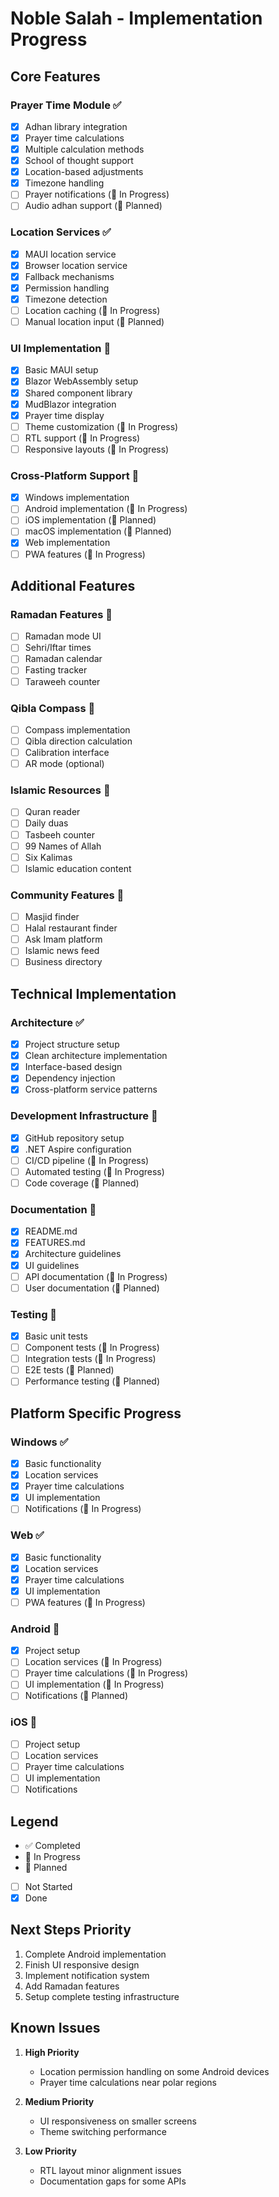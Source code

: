 # Noble Salah - Implementation Progress

## Core Features

### Prayer Time Module ✅
- [x] Adhan library integration
- [x] Prayer time calculations
- [x] Multiple calculation methods
- [x] School of thought support
- [x] Location-based adjustments
- [x] Timezone handling
- [ ] Prayer notifications (🚧 In Progress)
- [ ] Audio adhan support (📅 Planned)

### Location Services ✅
- [x] MAUI location service
- [x] Browser location service
- [x] Fallback mechanisms
- [x] Permission handling
- [x] Timezone detection
- [ ] Location caching (🚧 In Progress)
- [ ] Manual location input (📅 Planned)

### UI Implementation 🚧
- [x] Basic MAUI setup
- [x] Blazor WebAssembly setup
- [x] Shared component library
- [x] MudBlazor integration
- [x] Prayer time display
- [ ] Theme customization (🚧 In Progress)
- [ ] RTL support (🚧 In Progress)
- [ ] Responsive layouts (🚧 In Progress)

### Cross-Platform Support 🚧
- [x] Windows implementation
- [ ] Android implementation (🚧 In Progress)
- [ ] iOS implementation (📅 Planned)
- [ ] macOS implementation (📅 Planned)
- [x] Web implementation
- [ ] PWA features (🚧 In Progress)

## Additional Features

### Ramadan Features 📅
- [ ] Ramadan mode UI
- [ ] Sehri/Iftar times
- [ ] Ramadan calendar
- [ ] Fasting tracker
- [ ] Taraweeh counter

### Qibla Compass 📅
- [ ] Compass implementation
- [ ] Qibla direction calculation
- [ ] Calibration interface
- [ ] AR mode (optional)

### Islamic Resources 📅
- [ ] Quran reader
- [ ] Daily duas
- [ ] Tasbeeh counter
- [ ] 99 Names of Allah
- [ ] Six Kalimas
- [ ] Islamic education content

### Community Features 📅
- [ ] Masjid finder
- [ ] Halal restaurant finder
- [ ] Ask Imam platform
- [ ] Islamic news feed
- [ ] Business directory

## Technical Implementation

### Architecture ✅
- [x] Project structure setup
- [x] Clean architecture implementation
- [x] Interface-based design
- [x] Dependency injection
- [x] Cross-platform service patterns

### Development Infrastructure 🚧
- [x] GitHub repository setup
- [x] .NET Aspire configuration
- [ ] CI/CD pipeline (🚧 In Progress)
- [ ] Automated testing (🚧 In Progress)
- [ ] Code coverage (📅 Planned)

### Documentation 🚧
- [x] README.md
- [x] FEATURES.md
- [x] Architecture guidelines
- [x] UI guidelines
- [ ] API documentation (🚧 In Progress)
- [ ] User documentation (📅 Planned)

### Testing 🚧
- [x] Basic unit tests
- [ ] Component tests (🚧 In Progress)
- [ ] Integration tests (🚧 In Progress)
- [ ] E2E tests (📅 Planned)
- [ ] Performance testing (📅 Planned)

## Platform Specific Progress

### Windows ✅
- [x] Basic functionality
- [x] Location services
- [x] Prayer time calculations
- [x] UI implementation
- [ ] Notifications (🚧 In Progress)

### Web ✅
- [x] Basic functionality
- [x] Location services
- [x] Prayer time calculations
- [x] UI implementation
- [ ] PWA features (🚧 In Progress)

### Android 🚧
- [x] Project setup
- [ ] Location services (🚧 In Progress)
- [ ] Prayer time calculations (🚧 In Progress)
- [ ] UI implementation (🚧 In Progress)
- [ ] Notifications (📅 Planned)

### iOS 📅
- [ ] Project setup
- [ ] Location services
- [ ] Prayer time calculations
- [ ] UI implementation
- [ ] Notifications

## Legend
- ✅ Completed
- 🚧 In Progress
- 📅 Planned
- [ ] Not Started
- [x] Done

## Next Steps Priority

1. Complete Android implementation
2. Finish UI responsive design
3. Implement notification system
4. Add Ramadan features
5. Setup complete testing infrastructure

## Known Issues

1. **High Priority**
   - Location permission handling on some Android devices
   - Prayer time calculations near polar regions

2. **Medium Priority**
   - UI responsiveness on smaller screens
   - Theme switching performance

3. **Low Priority**
   - RTL layout minor alignment issues
   - Documentation gaps for some APIs
